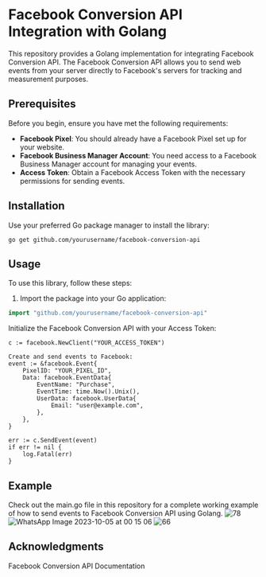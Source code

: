 #  Facebook Conversion API Integration with Golang

This repository provides a Golang implementation for integrating Facebook Conversion API. The Facebook Conversion API allows you to send web events from your server directly to Facebook's servers for tracking and measurement purposes.

## Prerequisites

Before you begin, ensure you have met the following requirements:

- **Facebook Pixel**: You should already have a Facebook Pixel set up for your website.
- **Facebook Business Manager Account**: You need access to a Facebook Business Manager account for managing your events.
- **Access Token**: Obtain a Facebook Access Token with the necessary permissions for sending events.

## Installation

Use your preferred Go package manager to install the library:

```shell
go get github.com/yourusername/facebook-conversion-api
```

## Usage
To use this library, follow these steps:

1. Import the package into your Go application:

```go
import "github.com/yourusername/facebook-conversion-api"
```

Initialize the Facebook Conversion API with your Access Token:
```
c := facebook.NewClient("YOUR_ACCESS_TOKEN")

Create and send events to Facebook:
event := &facebook.Event{
    PixelID: "YOUR_PIXEL_ID",
    Data: facebook.EventData{
        EventName: "Purchase",
        EventTime: time.Now().Unix(),
        UserData: facebook.UserData{
            Email: "user@example.com",
        },
    },
}

err := c.SendEvent(event)
if err != nil {
    log.Fatal(err)
}
```

## Example
Check out the main.go file in this repository for a complete working example of how to send events to Facebook Conversion API using Golang.
![78](https://github.com/TABREZ-96/GoLang_Challenge/assets/114156392/5be94279-3563-44d4-b2d4-b656958c3dd8)
![WhatsApp Image 2023-10-05 at 00 15 06](https://github.com/TABREZ-96/GoLang_Challenge/assets/114156392/e1d33a1b-b2e7-4f0a-b0c3-09265354c6b7)
![66](https://github.com/TABREZ-96/GoLang_Challenge/assets/114156392/be5a772e-8c21-40e8-94dc-fea607473a60)


## Acknowledgments
Facebook Conversion API Documentation

